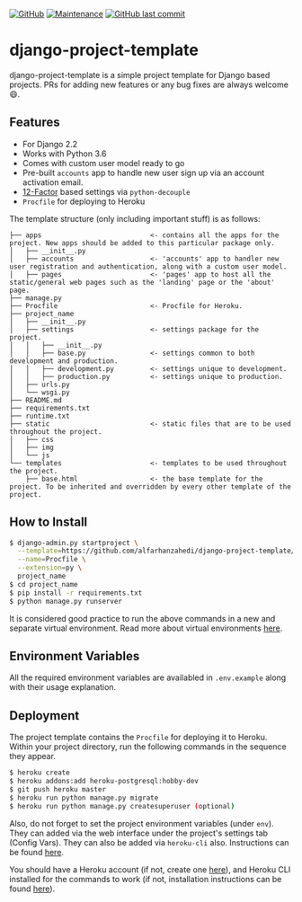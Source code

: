 [![GitHub](https://img.shields.io/github/license/alfarhanzahedi/django-project-template?color=orange)](https://github.com/alfarhanzahedi/django-project-template/blob/master/LICENSE) [![Maintenance](https://img.shields.io/maintenance/yes/2019)](https://github.com/alfarhanzahedi/django-project-template/graphs/contributors) [![GitHub last commit](https://img.shields.io/github/last-commit/alfarhanzahedi/django-project-template?color=blue)](https://github.com/alfarhanzahedi/django-project-template/commits/master)

# django-project-template

django-project-template is a simple project template for Django based projects. 
PRs for adding new features or any bug fixes are always welcome :smile:.

## Features
- For Django 2.2
- Works with Python 3.6
- Comes with custom user model ready to go
- Pre-built `accounts` app to handle new user sign up via an account activation email.
- [12-Factor](https://12factor.net/) based settings via `python-decouple`
- `Procfile` for deploying to Heroku 

The template structure (only including important stuff) is as follows:
```
├── apps                           <- contains all the apps for the project. New apps should be added to this particular package only.
│   ├── __init__.py
│   ├── accounts                   <- 'accounts' app to handler new user registration and authentication, along with a custom user model.
│   ├── pages                      <- 'pages' app to host all the static/general web pages such as the 'landing' page or the 'about' page.
├── manage.py
├── Procfile                       <- Procfile for Heroku.
├── project_name
│   ├── __init__.py
│   ├── settings                   <- settings package for the project.
│   │   ├── __init__.py
│   │   ├── base.py                <- settings common to both development and production.            
│   │   ├── development.py         <- settings unique to development.
│   │   ├── production.py          <- settings unique to production.
│   ├── urls.py
│   └── wsgi.py
├── README.md
├── requirements.txt
├── runtime.txt
├── static                         <- static files that are to be used throughout the project.
│   ├── css
│   ├── img
│   └── js
└── templates                      <- templates to be used throughout the project.
    ├── base.html                  <- the base template for the project. To be inherited and overridden by every other template of the project. 
```
## How to Install
```bash
$ django-admin.py startproject \
  --template=https://github.com/alfarhanzahedi/django-project-template/archive/master.zip \
  --name=Procfile \
  --extension=py \
  project_name
$ cd project_name
$ pip install -r requirements.txt
$ python manage.py runserver
```
It is considered good practice to run the above commands in a new and separate virtual environment. Read more about virtual environments [here](https://realpython.com/python-virtual-environments-a-primer/).

## Environment Variables

All the required environment variables are availabled in `.env.example` along with their usage explanation.

## Deployment
The project template contains the `Procfile` for deploying it to Heroku.
Within your project directory, run the following commands in the sequence they appear. 
```bash
$ heroku create
$ heroku addons:add heroku-postgresql:hobby-dev
$ git push heroku master
$ heroku run python manage.py migrate
$ heroku run python manage.py createsuperuser (optional)
```
Also, do not forget to set the project environment variables (under `env`). They can added via the web interface under the project's settings tab (Config Vars). They can also be added via `heroku-cli` also. Instructions can be found [here](https://devcenter.heroku.com/articles/config-vars).  

You should have a Heroku account (if not, create one [here](https://heroku.com/)), and Heroku CLI installed for the commands to work (if not, installation instructions can be found [here](https://devcenter.heroku.com/articles/heroku-cli)).
